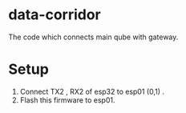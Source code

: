 # data-corridor
The code which connects main qube with gateway.

# Setup
1. Connect TX2 , RX2 of esp32 to esp01 (0,1) .
2. Flash this firmware to esp01.
